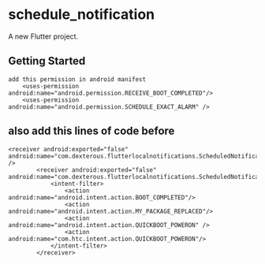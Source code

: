 # schedule_notification

A new Flutter project.

## Getting Started

    add this permission in android manifest
        <uses-permission android:name="android.permission.RECEIVE_BOOT_COMPLETED"/>
        <uses-permission android:name="android.permission.SCHEDULE_EXACT_ALARM" />
## also add this lines of code before     </application>
    <receiver android:exported="false" android:name="com.dexterous.flutterlocalnotifications.ScheduledNotificationReceiver" />
            <receiver android:exported="false" android:name="com.dexterous.flutterlocalnotifications.ScheduledNotificationBootReceiver">
                <intent-filter>
                    <action android:name="android.intent.action.BOOT_COMPLETED"/>
                    <action android:name="android.intent.action.MY_PACKAGE_REPLACED"/>
                    <action android:name="android.intent.action.QUICKBOOT_POWERON" />
                    <action android:name="com.htc.intent.action.QUICKBOOT_POWERON"/>
                </intent-filter>
            </receiver>
